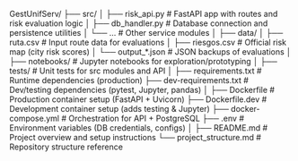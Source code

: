 GestUnifServ/
├── src/
│ ├── risk_api.py # FastAPI app with routes and risk evaluation logic
│ ├── db_handler.py # Database connection and persistence utilities
│ └── ... # Other service modules
│
├── data/
│ ├── ruta.csv # Input route data for evaluations
│ ├── riesgos.csv # Official risk map (city risk scores)
│ └── output_*.json # JSON backups of evaluations
│
├── notebooks/ # Jupyter notebooks for exploration/prototyping
│
├── tests/ # Unit tests for src modules and API
│
├── requirements.txt # Runtime dependencies (production)
├── dev-requirements.txt # Dev/testing dependencies (pytest, Jupyter, pandas)
│
├── Dockerfile # Production container setup (FastAPI + Uvicorn)
├── Dockerfile.dev # Development container setup (adds testing & Jupyter)
├── docker-compose.yml # Orchestration for API + PostgreSQL
├── .env # Environment variables (DB credentials, configs)
│
├── README.md # Project overview and setup instructions
└── project_structure.md # Repository structure reference


